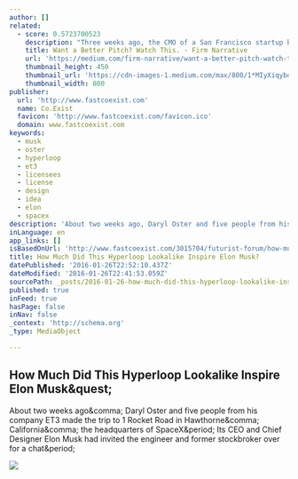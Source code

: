 ```yaml
---
author: []
related:
  - score: 0.5723700523
    description: "Three weeks ago, the CMO of a San Francisco startup backed by A-list investors emailed me about her new sales deck. \"It lacks oomph,\" she said. \"The information is there. The slides look great. But we're not telling a compelling story. Can you help?\""
    title: Want a Better Pitch? Watch This. - Firm Narrative
    url: 'https://medium.com/firm-narrative/want-a-better-pitch-watch-this-328b95c2fd0b'
    thumbnail_height: 450
    thumbnail_url: 'https://cdn-images-1.medium.com/max/800/1*MIyXiqybdWcvDqcvd35IRA.jpeg'
    thumbnail_width: 800
publisher:
  url: 'http://www.fastcoexist.com'
  name: Co.Exist
  favicon: 'http://www.fastcoexist.com/favicon.ico'
  domain: www.fastcoexist.com
keywords:
  - musk
  - oster
  - hyperloop
  - et3
  - licensees
  - license
  - design
  - idea
  - elon
  - spacex
description: 'About two weeks ago, Daryl Oster and five people from his company ET3 made the trip to 1 Rocket Road in Hawthorne, California, the headquarters of SpaceX. Its CEO and Chief Designer Elon Musk had invited the engineer and former stockbroker over for a chat.'
inLanguage: en
app_links: []
isBasedOnUrl: 'http://www.fastcoexist.com/3015704/futurist-forum/how-much-did-this-hyperloop-lookalike-inspire-elon-musk'
title: How Much Did This Hyperloop Lookalike Inspire Elon Musk?
datePublished: '2016-01-26T22:52:10.437Z'
dateModified: '2016-01-26T22:41:53.059Z'
sourcePath: _posts/2016-01-26-how-much-did-this-hyperloop-lookalike-inspire-elon-musk.md
published: true
inFeed: true
hasPage: false
inNav: false
_context: 'http://schema.org'
_type: MediaObject

---
```

<article style=""><h1>How Much Did This Hyperloop Lookalike Inspire Elon Musk&amp;quest;</h1><p>About two weeks ago&amp;comma; Daryl Oster and five people from his company ET3 made the trip to 1 Rocket Road in Hawthorne&amp;comma; California&amp;comma; the headquarters of SpaceX&amp;period; Its CEO and Chief Designer Elon Musk had invited the engineer and former stockbroker over for a chat&amp;period;</p><img src="http://h.fastcompany.net/multisite_files/fastcompany/imagecache/inline-large/inline/2013/08/3015704-inline-765-et3.jpg" /></article>
